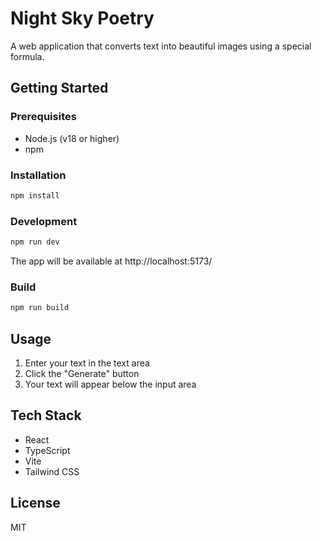 # Night Sky Poetry

A web application that converts text into beautiful images using a special formula.

## Getting Started

### Prerequisites
- Node.js (v18 or higher)
- npm

### Installation
```bash
npm install
```

### Development
```bash
npm run dev
```

The app will be available at http://localhost:5173/

### Build
```bash
npm run build
```

## Usage

1. Enter your text in the text area
2. Click the "Generate" button
3. Your text will appear below the input area

## Tech Stack

- React
- TypeScript
- Vite
- Tailwind CSS

## License

MIT